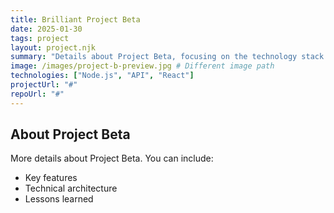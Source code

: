 ```yaml
---
title: Brilliant Project Beta
date: 2025-01-30
tags: project
layout: project.njk
summary: "Details about Project Beta, focusing on the technology stack and the problems it solves."
image: /images/project-b-preview.jpg # Different image path
technologies: ["Node.js", "API", "React"]
projectUrl: "#"
repoUrl: "#"
---
```


## About Project Beta

More details about Project Beta. You can include:

* Key features
* Technical architecture
* Lessons learned